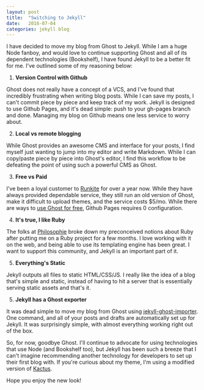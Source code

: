 ```yaml
---
layout: post
title:  "Switching to Jekyll"
date:   2016-07-04
categories: jekyll blog
---
```

I have decided to move my blog from Ghost to Jekyll. While I am a huge Node fanboy, and would love to continue supporting Ghost and all of its dependent technologies (Bookshelf), I have found Jekyll to be a better fit for me. I've outlined some of my reasoning below:


1. **Version Control with Github**

Ghost does not really have a concept of a VCS, and I've found that incredibly frustrating when writing blog posts. While I can save my posts, I can't commit piece by piece and keep track of my work. Jekyll is designed to use Github Pages, and it's dead simple: push to your gh-pages branch and done. Managing my blog on Github means one less service to worry about.

2. **Local vs remote blogging**

While Ghost provides an awesome CMS and interface for your posts, I find myself just wanting to jump into my editor and write Markdown. While I can copy/paste piece by piece into Ghost's editor, I find this workflow to be defeating the point of using such a powerful CMS as Ghost.

3. **Free vs Paid**

I've been a loyal customer to [Runkite](runkite.com) for over a year now. While they have always provided dependable service, they still run an old version of Ghost, make it difficult to upload themes, and the service costs $5/mo. While there are ways to [use Ghost for free](http://blog.edouardjamin.fr/host-your-ghost-blog-for-free/), Github Pages requires 0 configuration.

4. **It's true, I like Ruby**

The folks at [Philosophie](philosophie.is) broke down my preconceived notions about Ruby after putting me on a Ruby project for a few months. I love working with it on the web, and being able to use its templating engine has been great. I want to support this community, and Jekyll is an important part of it.

5. **Everything's Static**

Jekyll outputs all files to static HTML/CSS/JS. I really like the idea of a blog that's simple and static, instead of having to hit a server that is essentially serving static assets and that's it.

5. **Jekyll has a Ghost exporter**

It was dead simple to move my blog from Ghost using [jekyll-ghost-importer](https://github.com/eloyesp/jekyll_ghost_importer). One command, and all of your posts and drafts are automatically set up for Jekyll. It was surprisingly simple, with almost everything working right out of the box.

So, for now, goodbye Ghost. I'll continue to advocate for using technologies that use Node (and Bookshelf too), but Jekyll has been such a breeze that I can't imagine recommending another technology for developers to set up their first blog with. If you're curious about my theme, I'm using a modified version of [Kactus](https://github.com/nickbalestra/kactus).

Hope you enjoy the new look!
